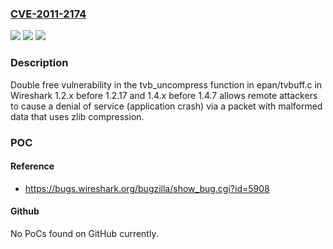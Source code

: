 ### [CVE-2011-2174](https://cve.mitre.org/cgi-bin/cvename.cgi?name=CVE-2011-2174)
![](https://img.shields.io/static/v1?label=Product&message=n%2Fa&color=blue)
![](https://img.shields.io/static/v1?label=Version&message=n%2Fa&color=blue)
![](https://img.shields.io/static/v1?label=Vulnerability&message=n%2Fa&color=brighgreen)

### Description

Double free vulnerability in the tvb_uncompress function in epan/tvbuff.c in Wireshark 1.2.x before 1.2.17 and 1.4.x before 1.4.7 allows remote attackers to cause a denial of service (application crash) via a packet with malformed data that uses zlib compression.

### POC

#### Reference
- https://bugs.wireshark.org/bugzilla/show_bug.cgi?id=5908

#### Github
No PoCs found on GitHub currently.

